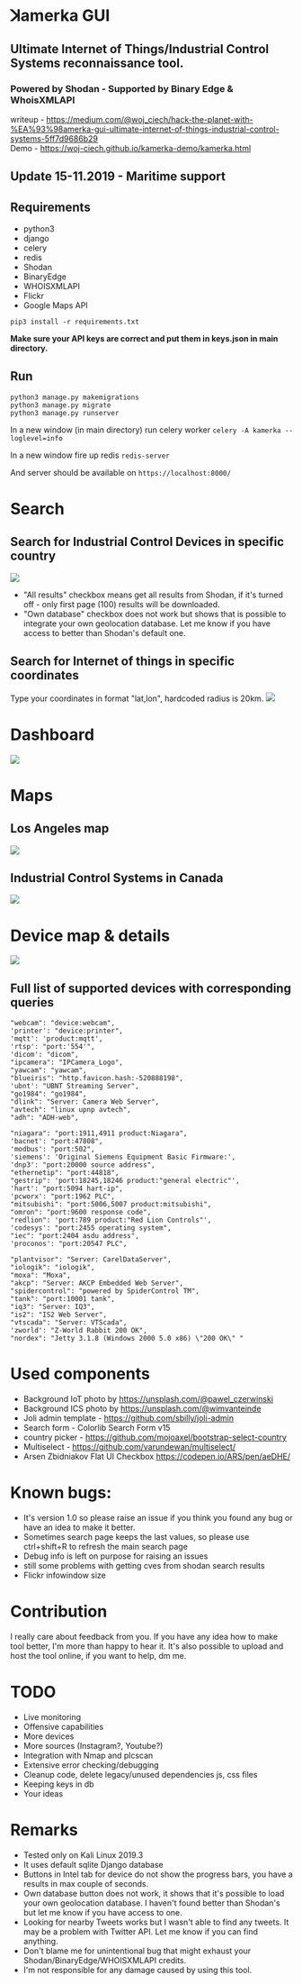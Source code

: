 # ꓘamerka GUI

## Ultimate Internet of Things/Industrial Control Systems reconnaissance tool.

### Powered by Shodan - Supported by Binary Edge & WhoisXMLAPI

writeup - https://medium.com/@woj_ciech/hack-the-planet-with-%EA%93%98amerka-gui-ultimate-internet-of-things-industrial-control-systems-5ff7d9686b29   
Demo - https://woj-ciech.github.io/kamerka-demo/kamerka.html

## Update 15-11.2019 - Maritime support

## Requirements
- python3
- django
- celery
- redis
- Shodan
- BinaryEdge
- WHOISXMLAPI
- Flickr
- Google Maps API

```pip3 install -r requirements.txt```

**Make sure your API keys are correct and put them in keys.json in main directory.**

## Run
```
python3 manage.py makemigrations
python3 manage.py migrate
python3 manage.py runserver
```
In a new window (in main directory) run celery worker
```celery -A kamerka --loglevel=info```

In a new window fire up redis
```redis-server```

And server should be available on ```https://localhost:8000/```


# Search
## Search for Industrial Control Devices in specific country
 ![](https://i.imgur.com/8qx5X3l.jpg)

- "All results" checkbox means get all results from Shodan, if it's turned off - only first page (100) results will be downloaded.
- "Own database" checkbox does not work but shows that is possible to integrate your own geolocation database. Let me know if you have access to better than Shodan's default one.

## Search for Internet of things in specific coordinates
Type your coordinates in format "lat,lon", hardcoded radius is 20km.
  ![](https://i.imgur.com/dSo4Kg0.jpg)


# Dashboard
   ![](https://i.imgur.com/H0cQJVY.jpg)

# Maps
## Los Angeles map
 ![](https://i.imgur.com/Oq9ZTBn.jpg)

## Industrial Control Systems in Canada
![](https://i.imgur.com/Z8xfHkB.jpg)

# Device map & details
![](https://i.imgur.com/M7V4IAq.jpg)

## Full list of supported devices with corresponding queries
```
"webcam": "device:webcam",
'printer': "device:printer",
'mqtt': 'product:mqtt',
'rtsp': "port:'554'",
'dicom': "dicom",
"ipcamera": "IPCamera_Logo",
"yawcam": "yawcam",
"blueiris": "http.favicon.hash:-520888198",
'ubnt': "UBNT Streaming Server",
"go1984": "go1984",
"dlink": "Server: Camera Web Server",
"avtech": "linux upnp avtech",
"adh": "ADH-web",

"niagara": "port:1911,4911 product:Niagara",
'bacnet': "port:47808",
'modbus': "port:502",
'siemens': 'Original Siemens Equipment Basic Firmware:',
'dnp3': "port:20000 source address",
"ethernetip": "port:44818",
"gestrip": 'port:18245,18246 product:"general electric"',
'hart': "port:5094 hart-ip",
'pcworx': "port:1962 PLC",
"mitsubishi": "port:5006,5007 product:mitsubishi",
"omron": "port:9600 response code",
"redlion": 'port:789 product:"Red Lion Controls"',
'codesys': "port:2455 operating system",
"iec": "port:2404 asdu address",
'proconos': "port:20547 PLC",

"plantvisor": "Server: CarelDataServer",
"iologik": "iologik",
"moxa": "Moxa",
"akcp": "Server: AKCP Embedded Web Server",
"spidercontrol": "powered by SpiderControl TM",
"tank": "port:10001 tank",
"iq3": "Server: IQ3",
"is2": "IS2 Web Server",
"vtscada": "Server: VTScada",
'zworld': "Z-World Rabbit 200 OK",
"nordex": "Jetty 3.1.8 (Windows 2000 5.0 x86) \"200 OK\" "
```

# Used components
- Background IoT photo by  https://unsplash.com/@pawel_czerwinski
- Background ICS photo by  https://unsplash.com/@wimvanteinde
- Joli admin template - https://github.com/sbilly/joli-admin
- Search form - Colorlib Search Form v15
- country picker - https://github.com/mojoaxel/bootstrap-select-country
- Multiselect - https://github.com/varundewan/multiselect/
- Arsen Zbidniakov Flat UI Checkbox https://codepen.io/ARS/pen/aeDHE/

# Known bugs:
- It's version 1.0 so please raise an issue if you think you found any bug or have an idea to make it better.
- Sometimes search page keeps the last values, so please use ctrl+shift+R to refresh the main search page
- Debug info is left on purpose for raising an issues
- still some problems with getting cves from shodan search results
- Flickr infowindow size

# Contribution
I really care about feedback from you. If you have any idea how to make tool better, I'm more than happy to hear it.
It's also possible to upload and host the tool online, if you want to help, dm me.

# TODO
- Live monitoring
- Offensive capabilities
- More devices
- More sources (Instagram?, Youtube?)
- Integration with Nmap and plcscan
- Extensive error checking/debugging
- Cleanup code, delete legacy/unused dependencies js, css files
- Keeping keys in db
- Your ideas

# Remarks
- Tested only on Kali Linux 2019.3
- It uses default sqlite Django database
- Buttons in Intel tab for device do not show the progress bars, you have a results in max couple of seconds.
- Own database button does not work, it shows that it's possible to load your own geolocation database. I haven't found better than Shodan's but let me know if you have access to one.
- Looking for nearby Tweets works but I wasn't able to find any tweets. It may be a problem with Twitter API. Let me know if you can find anything.
- Don't blame me for unintentional bug that might exhaust your Shodan/BinaryEdge/WHOISXMLAPI credits.
- I'm not responsible for any damage caused by using this tool.
